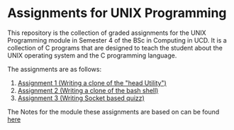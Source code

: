# Assignments for UNIX Programming

This repository is the collection of graded assignments for the UNIX Programming module in Semester 4 of the BSc in Computing in UCD.
It is a collection of C programs that are designed to teach the student about the UNIX operating system and the C programming language.

The assignments are as follows:

1. [Assignment 1 (Writing a clone of the "head Utility")](./Assignment_no1/README.md)
2. [Assignment 2 (Writing a clone of the bash shell)](./Assignment_no2/Assignment_2.pdf)
3. [Assignment 3 (Writing Socket based quizz)](./Assignment_no3/assignment3.pdf)

The Notes for the module these assignments are based on can be found [here](https://github.com/Jo-Eck/Semester_4_UCD/blob/main/UNIX_Programming/UNIX_Programming.md)